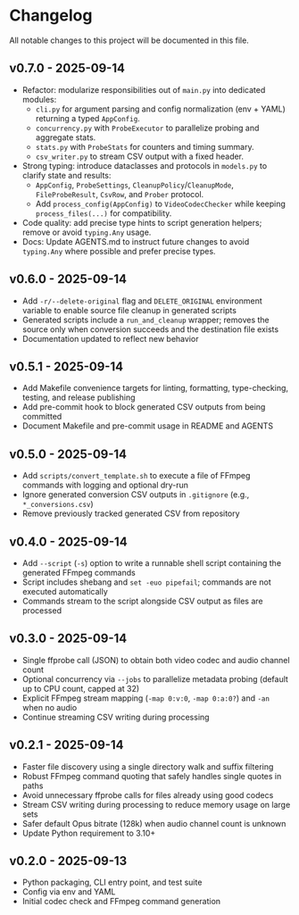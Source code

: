 Changelog
=========

All notable changes to this project will be documented in this file.

v0.7.0 - 2025-09-14
-------------------
- Refactor: modularize responsibilities out of `main.py` into dedicated modules:
  - `cli.py` for argument parsing and config normalization (env + YAML) returning a typed `AppConfig`.
  - `concurrency.py` with `ProbeExecutor` to parallelize probing and aggregate stats.
  - `stats.py` with `ProbeStats` for counters and timing summary.
  - `csv_writer.py` to stream CSV output with a fixed header.
- Strong typing: introduce dataclasses and protocols in `models.py` to clarify state and results:
  - `AppConfig`, `ProbeSettings`, `CleanupPolicy`/`CleanupMode`, `FileProbeResult`, `CsvRow`, and `Prober` protocol.
  - Add `process_config(AppConfig)` to `VideoCodecChecker` while keeping `process_files(...)` for compatibility.
- Code quality: add precise type hints to script generation helpers; remove or avoid `typing.Any` usage.
- Docs: Update AGENTS.md to instruct future changes to avoid `typing.Any` where possible and prefer precise types.

v0.6.0 - 2025-09-14
-------------------
- Add `-r/--delete-original` flag and `DELETE_ORIGINAL` environment variable to enable source file cleanup in generated scripts
- Generated scripts include a `run_and_cleanup` wrapper; removes the source only when conversion succeeds and the destination file exists
- Documentation updated to reflect new behavior

v0.5.1 - 2025-09-14
-------------------
- Add Makefile convenience targets for linting, formatting, type-checking, testing, and release publishing
- Add pre-commit hook to block generated CSV outputs from being committed
- Document Makefile and pre-commit usage in README and AGENTS

v0.5.0 - 2025-09-14
-------------------
- Add `scripts/convert_template.sh` to execute a file of FFmpeg commands with logging and optional dry-run
- Ignore generated conversion CSV outputs in `.gitignore` (e.g., `*_conversions.csv`)
- Remove previously tracked generated CSV from repository

v0.4.0 - 2025-09-14
-------------------
- Add `--script` (`-s`) option to write a runnable shell script containing the generated FFmpeg commands
- Script includes shebang and `set -euo pipefail`; commands are not executed automatically
- Commands stream to the script alongside CSV output as files are processed

v0.3.0 - 2025-09-14
-------------------
- Single ffprobe call (JSON) to obtain both video codec and audio channel count
- Optional concurrency via `--jobs` to parallelize metadata probing (default up to CPU count, capped at 32)
- Explicit FFmpeg stream mapping (`-map 0:v:0`, `-map 0:a:0?`) and `-an` when no audio
- Continue streaming CSV writing during processing

v0.2.1 - 2025-09-14
-------------------
- Faster file discovery using a single directory walk and suffix filtering
- Robust FFmpeg command quoting that safely handles single quotes in paths
- Avoid unnecessary ffprobe calls for files already using good codecs
- Stream CSV writing during processing to reduce memory usage on large sets
- Safer default Opus bitrate (128k) when audio channel count is unknown
- Update Python requirement to 3.10+

v0.2.0 - 2025-09-13
-------------------
- Python packaging, CLI entry point, and test suite
- Config via env and YAML
- Initial codec check and FFmpeg command generation
